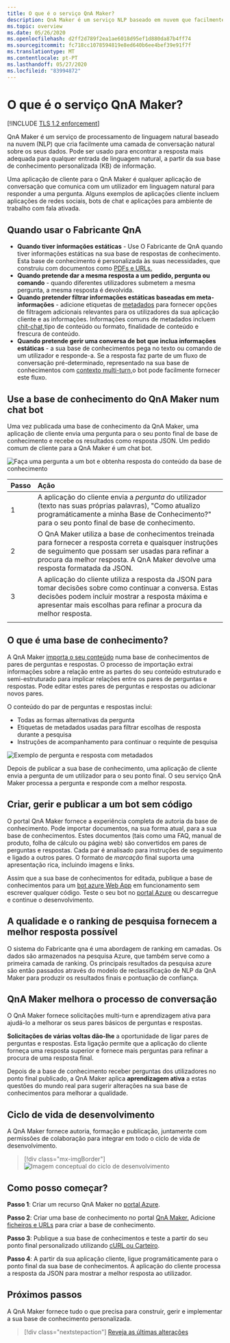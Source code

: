 ```yaml
---
title: O que é o serviço QnA Maker?
description: QnA Maker é um serviço NLP baseado em nuvem que facilmente cria uma camada de conversação natural sobre os seus dados. Pode ser usado para encontrar a resposta mais adequada para qualquer entrada de linguagem natural, a partir da sua base de conhecimento personalizada (KB) de informação.
ms.topic: overview
ms.date: 05/26/2020
ms.openlocfilehash: d2ff2d789f2ea1ae6018d95ef1d880da87b4ff74
ms.sourcegitcommit: fc718cc1078594819e8ed640b6ee4bef39e91f7f
ms.translationtype: MT
ms.contentlocale: pt-PT
ms.lasthandoff: 05/27/2020
ms.locfileid: "83994872"
---
```

# <a name="what-is-the-qna-maker-service"></a>O que é o serviço QnA Maker?

[!INCLUDE [TLS 1.2 enforcement](../../../../includes/cognitive-services-tls-announcement.md)]

QnA Maker é um serviço de processamento de linguagem natural baseado na nuvem (NLP) que cria facilmente uma camada de conversação natural sobre os seus dados. Pode ser usado para encontrar a resposta mais adequada para qualquer entrada de linguagem natural, a partir da sua base de conhecimento personalizada (KB) de informação.

Uma aplicação de cliente para o QnA Maker é qualquer aplicação de conversação que comunica com um utilizador em linguagem natural para responder a uma pergunta. Alguns exemplos de aplicações cliente incluem aplicações de redes sociais, bots de chat e aplicações para ambiente de trabalho com fala ativada.

## <a name="when-to-use-qna-maker"></a>Quando usar o Fabricante QnA

* **Quando tiver informações estáticas** - Use O Fabricante de QnA quando tiver informações estáticas na sua base de respostas de conhecimento. Esta base de conhecimento é personalizada às suas necessidades, que construiu com documentos como [PDFs e URLs.](../concepts/content-types.md)
* **Quando pretende dar a mesma resposta a um pedido, pergunta ou comando** - quando diferentes utilizadores submetem a mesma pergunta, a mesma resposta é devolvida.
* **Quando pretender filtrar informações estáticas baseadas em meta-informações** - adicione etiquetas de [metadados](../how-to/metadata-generateanswer-usage.md) para fornecer opções de filtragem adicionais relevantes para os utilizadores da sua aplicação cliente e as informações. Informações comuns de metadados incluem [chit-chat,](../how-to/chit-chat-knowledge-base.md)tipo de conteúdo ou formato, finalidade de conteúdo e frescura de conteúdo.
* **Quando pretende gerir uma conversa de bot que inclua informações estáticas** - a sua base de conhecimentos pega no texto ou comando de um utilizador e responde-a. Se a resposta faz parte de um fluxo de conversação pré-determinado, representado na sua base de conhecimentos com [contexto multi-turn,](../how-to/multiturn-conversation.md)o bot pode facilmente fornecer este fluxo.

## <a name="use-qna-maker-knowledge-base-in-a-chat-bot"></a>Use a base de conhecimento do QnA Maker num chat bot

Uma vez publicada uma base de conhecimento da QnA Maker, uma aplicação de cliente envia uma pergunta para o seu ponto final de base de conhecimento e recebe os resultados como resposta JSON. Um pedido comum de cliente para a QnA Maker é um chat bot.

![Faça uma pergunta a um bot e obtenha resposta do conteúdo da base de conhecimento](../media/qnamaker-overview-learnabout/bot-chat-with-qnamaker.png)

|Passo|Ação|
|:--|:--|
|1|A aplicação do cliente envia a _pergunta_ do utilizador (texto nas suas próprias palavras), "Como atualizo programáticamente a minha Base de Conhecimento?" para o seu ponto final de base de conhecimento.|
|2|O QnA Maker utiliza a base de conhecimentos treinada para fornecer a resposta correta e quaisquer instruções de seguimento que possam ser usadas para refinar a procura da melhor resposta. A QnA Maker devolve uma resposta formatada da JSON.|
|3|A aplicação do cliente utiliza a resposta da JSON para tomar decisões sobre como continuar a conversa. Estas decisões podem incluir mostrar a resposta máxima e apresentar mais escolhas para refinar a procura da melhor resposta. |
|||

## <a name="what-is-a-knowledge-base"></a>O que é uma base de conhecimento?

A QnA Maker [importa o seu conteúdo](../concepts/knowledge-base.md) numa base de conhecimentos de pares de perguntas e respostas. O processo de importação extrai informações sobre a relação entre as partes do seu conteúdo estruturado e semi-estruturado para implicar relações entre os pares de perguntas e respostas. Pode editar estes pares de perguntas e respostas ou adicionar novos pares.

O conteúdo do par de perguntas e respostas inclui:
* Todas as formas alternativas da pergunta
* Etiquetas de metadados usadas para filtrar escolhas de resposta durante a pesquisa
* Instruções de acompanhamento para continuar o requinte de pesquisa

![Exemplo de pergunta e resposta com metadados](../media/qnamaker-overview-learnabout/example-question-and-answer-with-metadata.png)

Depois de publicar a sua base de conhecimento, uma aplicação de cliente envia a pergunta de um utilizador para o seu ponto final. O seu serviço QnA Maker processa a pergunta e responde com a melhor resposta.

## <a name="create-manage-and-publish-to-a-bot-without-code"></a>Criar, gerir e publicar a um bot sem código

O portal QnA Maker fornece a experiência completa de autoria da base de conhecimento. Pode importar documentos, na sua forma atual, para a sua base de conhecimentos. Estes documentos (tais como uma FAQ, manual de produto, folha de cálculo ou página web) são convertidos em pares de perguntas e respostas. Cada par é analisado para instruções de seguimento e ligado a outros pares. O formato de _marcação_ final suporta uma apresentação rica, incluindo imagens e links.

Assim que a sua base de conhecimentos for editada, publique a base de conhecimentos para um [bot azure Web App](https://azure.microsoft.com/services/bot-service/) em funcionamento sem escrever qualquer código. Teste o seu bot no [portal Azure](https://portal.azure.com) ou descarregue e continue o desenvolvimento.

## <a name="search-quality-and-ranking-provides-the-best-possible-answer"></a>A qualidade e o ranking de pesquisa fornecem a melhor resposta possível

O sistema do Fabricante qna é uma abordagem de ranking em camadas. Os dados são armazenados na pesquisa Azure, que também serve como a primeira camada de ranking. Os principais resultados da pesquisa azure são então passados através do modelo de reclassificação de NLP da QnA Maker para produzir os resultados finais e pontuação de confiança.

## <a name="qna-maker-improves-the-conversation-process"></a>QnA Maker melhora o processo de conversação

O QnA Maker fornece solicitações multi-turn e aprendizagem ativa para ajudá-lo a melhorar os seus pares básicos de perguntas e respostas.

**Solicitações de várias voltas dão-lhe** a oportunidade de ligar pares de perguntas e respostas. Esta ligação permite que a aplicação do cliente forneça uma resposta superior e fornece mais perguntas para refinar a procura de uma resposta final.

Depois de a base de conhecimento receber perguntas dos utilizadores no ponto final publicado, a QnA Maker aplica **aprendizagem ativa** a estas questões do mundo real para sugerir alterações na sua base de conhecimentos para melhorar a qualidade.

## <a name="development-lifecycle"></a>Ciclo de vida de desenvolvimento

A QnA Maker fornece autoria, formação e publicação, juntamente com permissões de colaboração para integrar em todo o ciclo de vida de desenvolvimento.

> [!div class="mx-imgBorder"]
> ![Imagem conceptual do ciclo de desenvolvimento](../media/qnamaker-overview-learnabout/development-cycle.png)


## <a name="how-do-i-start"></a>Como posso começar?

**Passo 1**: Criar um recurso QnA Maker no [portal Azure](https://portal.azure.com).

**Passo 2**: Criar uma base de conhecimento no portal [QnA Maker.](https://www.qnamaker.ai) Adicione [ficheiros e URLs](../concepts/content-types.md) para criar a base de conhecimento.

**Passo 3**: Publique a sua base de conhecimentos e teste a partir do seu ponto final personalizado utilizando [cURL ou Carteiro](../Quickstarts/get-answer-from-knowledge-base-using-url-tool.md).

**Passo 4**: A partir da sua aplicação cliente, ligue programáticamente para o ponto final da sua base de conhecimentos. A aplicação do cliente processa a resposta da JSON para mostrar a melhor resposta ao utilizador.

## <a name="next-steps"></a>Próximos passos
A QnA Maker fornece tudo o que precisa para construir, gerir e implementar a sua base de conhecimento personalizada.

> [!div class="nextstepaction"]
> [Reveja as últimas alterações](../whats-new.md)
